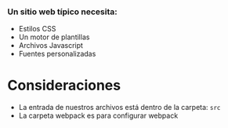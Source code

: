 ### Un sitio web típico necesita:

- Estilos CSS
- Un motor de plantillas
- Archivos Javascript
- Fuentes personalizadas
# Consideraciones
- La entrada de nuestros archivos está dentro de la carpeta: `src`
- La carpeta webpack es para configurar webpack
